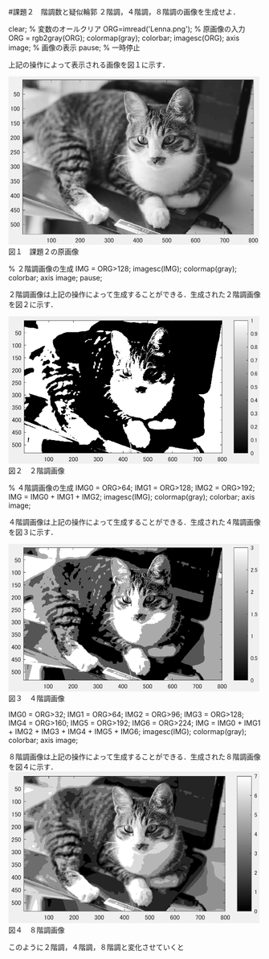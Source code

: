 #課題２　階調数と疑似輪郭
２階調，４階調，８階調の画像を生成せよ．

clear; % 変数のオールクリア
ORG=imread('Lenna.png'); % 原画像の入力
ORG = rgb2gray(ORG); colormap(gray); colorbar;
imagesc(ORG); axis image; % 画像の表示
pause; % 一時停止

上記の操作によって表示される画像を図１に示す．

<img src="https://github.com/miyabi0529/15ec068_image_processing/blob/master/kadai2.1.PNG" width="500">
図１　課題２の原画像


% ２階調画像の生成
IMG = ORG>128;
imagesc(IMG); colormap(gray); colorbar;  axis image;
pause;

２階調画像は上記の操作によって生成することができる．生成された２階調画像を図２に示す．

<img src="https://github.com/miyabi0529/15ec068_image_processing/blob/master/kadai2.2.PNG" width="500">
図２　２階調画像


% ４階調画像の生成
IMG0 = ORG>64;
IMG1 = ORG>128;
IMG2 = ORG>192;
IMG = IMG0 + IMG1 + IMG2;
imagesc(IMG); colormap(gray); colorbar;  axis image;

４階調画像は上記の操作によって生成することができる．生成された４階調画像を図３に示す．

<img src="https://github.com/miyabi0529/15ec068_image_processing/blob/master/kadai2.3.PNG" width="500">
図３　４階調画像


IMG0 = ORG>32;
IMG1 = ORG>64;
IMG2 = ORG>96;
IMG3 = ORG>128;
IMG4 = ORG>160;
IMG5 = ORG>192;
IMG6 = ORG>224;
IMG = IMG0 + IMG1 + IMG2 + IMG3 + IMG4 + IMG5 + IMG6;
imagesc(IMG); colormap(gray); colorbar;  axis image;

８階調画像は上記の操作によって生成することができる．生成された８階調画像を図４に示す．
<img src="https://github.com/miyabi0529/15ec068_image_processing/blob/master/kadai2.4.PNG" width="500">
図４　８階調画像


このように２階調，４階調，８階調と変化させていくと
